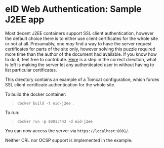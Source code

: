 # eID Web Authentication: Sample J2EE app

Most decent J2EE containers support SSL client authentication, however the default choice there is to either use client certificates for the 
whole site or not at all. Presumably, one *may* find a way to have the server request certificates for parts of the site only, however solving this puzzle required more time than the author of the document had available. If you know how to do it, feel free to contribute. [Here](http://stackoverflow.com/a/17131341) is a step in the correct direction, what is left is making the server let any authenticated user in without having to list particular certificates.

This directory contains an example of a Tomcat configuration, which forces SSL client certificate authentication for the whole site.

To build the docker container:

>     docker build -t eid-j2ee .

To run:

>     docker run -p 8001:443 -d eid-j2ee

You can now access the server via `https://localhost:8001/`.

Neither CRL nor OCSP support is implemented in the example.

